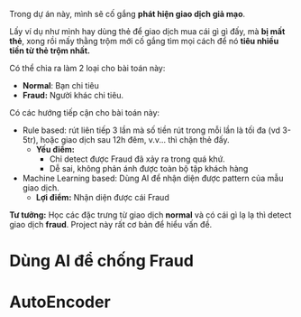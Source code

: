 Trong dự án này, mình sẽ cố gắng **phát hiện giao dịch giả mạo**. 

Lấy ví dụ như mình hay dùng thẻ để giao dịch mua cái gì gì đấy, mà **bị mất thẻ**, xong rồi mấy thằng trộm mới cố gắng tìm mọi cách để nó **tiêu nhiều tiền từ thẻ trộm nhất.**

Có thể chia ra làm 2 loại cho bài toán này:
- **Normal**: Bạn chi tiêu
- **Fraud:** Người khác chi tiêu.

Có các hướng tiếp cận cho bài toán này:
- Rule based: rút liên tiếp 3 lần mà số tiền rút trong mỗi lần là tối đa (vd 3-5tr), hoặc giao dịch sau 12h đêm, v.v... thì chặn thẻ đấy.
	- **Yếu điểm:** 
		- Chỉ detect được Fraud đã xảy ra trong quá khứ.
		- Dễ sai, không phản ánh được toàn bộ tập khách hàng
- Machine Learning based: Dùng AI để nhận diện được pattern của mẫu giao dịch. 
	- **Lợi điểm:** Nhận diện được cái Fraud

**Tư tưởng:** Học các đặc trưng từ giao dịch **normal** và có cái gì lạ lạ thì detect giao dịch **fraud**. Project này rất cơ bản để hiểu vấn đề. 

# Dùng AI để chống Fraud

# AutoEncoder
